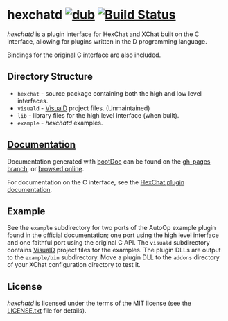 # hexchatd [![dub](https://img.shields.io/dub/v/hexchatd.svg)](http://code.dlang.org/packages/hexchatd) [![Build Status](https://travis-ci.org/JakobOvrum/hexchatd.svg?branch=master)](https://travis-ci.org/JakobOvrum/hexchatd)

*hexchatd* is a plugin interface for HexChat and XChat built on the C interface,
allowing for plugins written in the D programming language.

Bindings for the original C interface are also included.

## Directory Structure

 * `hexchat` - source package containing both the high and low level interfaces.
 * `visuald` - [VisualD](http://www.dsource.org/projects/visuald) project files. (Unmaintained)
 * `lib` - library files for the high level interface (when built).
 * `example` - *hexchatd* examples.

## [Documentation](https://jakobovrum.github.io/hexchatd/hexchat.plugin.html)
Documentation generated with [bootDoc](https://github.com/JakobOvrum/bootDoc) can be found
on the [gh-pages branch](https://github.com/JakobOvrum/hexchatd/tree/gh-pages), or [browsed 
online](https://jakobovrum.github.io/hexchatd/hexchat.plugin.html).

For documentation on the C interface, see the
[HexChat plugin documentation](https://github.com/hexchat/hexchat/wiki/Plugins).

## Example
See the `example` subdirectory for two ports of the AutoOp example plugin found
in the official documentation; one port using the high level interface and one faithful port using the original C API.
The `visuald` subdirectory contains [VisualD](http://www.dsource.org/projects/visuald)
project files for the examples. The plugin DLLs are output to the `example/bin` subdirectory.
Move a plugin DLL to the `addons` directory of your XChat configuration directory to test it.

## License
*hexchatd* is licensed under the terms of the MIT license (see the [LICENSE.txt](https://github.com/JakobOvrum/xchatd/blob/master/LICENSE.txt) file for details).
